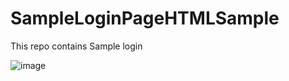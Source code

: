 # SampleLoginPageHTMLSample
This repo contains Sample login 

![image](https://github.com/stali1234/SampleLoginPageHTMLSample/assets/60595536/956946db-6cba-4cde-b152-10d159c4fc41)

